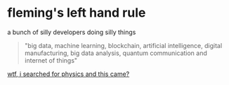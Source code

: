 # fleming's left hand rule

a bunch of silly developers doing silly things

> "big data, machine learning, blockchain, artificial intelligence, digital manufacturing, big data analysis, quantum communication and internet of things"

[wtf, i searched for physics and this came?](https://raw.githubusercontent.com/flemingslefthandrule/.github/main/profile/physics.md)
